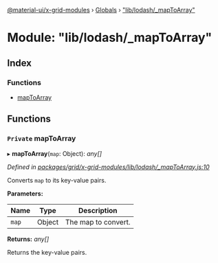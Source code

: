 [@material-ui/x-grid-modules](../README.md) › [Globals](../globals.md) › ["lib/lodash/_mapToArray"](_lib_lodash__maptoarray_.md)

# Module: "lib/lodash/_mapToArray"

## Index

### Functions

* [mapToArray](_lib_lodash__maptoarray_.md#private-maptoarray)

## Functions

### `Private` mapToArray

▸ **mapToArray**(`map`: Object): *any[]*

*Defined in [packages/grid/x-grid-modules/lib/lodash/_mapToArray.js:10](https://github.com/mui-org/material-ui-x/blob/a679779/packages/grid/x-grid-modules/lib/lodash/_mapToArray.js#L10)*

Converts `map` to its key-value pairs.

**Parameters:**

Name | Type | Description |
------ | ------ | ------ |
`map` | Object | The map to convert. |

**Returns:** *any[]*

Returns the key-value pairs.
